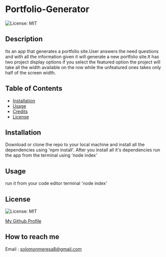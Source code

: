 # Portfolio-Generator

  ![License: MIT](https://img.shields.io/badge/License-MIT-green.svg)


  


## Description
 Its an app that generates a portfolio site.User answers the need questions and with all the information given it will generate a new portfolio site.It has two project display options if you select the featured option the project will take all the width available on the row while the unfeatured ones takes only half of the screen width.
##  Table of Contents

* [Installation](#installation)
* [Usage](#usage)
* [Credits](#credits)
* [License](#license)


## Installation
Download or clone the repo to your local machine and install all the dependencies using 'npm install'. 
After you install all it's dependencies run the app from the terminal using 'node index'

## Usage
 run it from your code editor terminal 'node index'




## License

![License: MIT](https://img.shields.io/badge/License-MIT-green.svg)





[My Github Profile](https://github.com/solomonmeresa)

## How to reach me
 Email : solomonmeresa8@gmail.com


